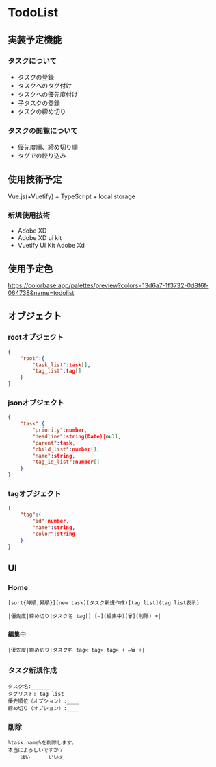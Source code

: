 # TodoList

## 実装予定機能

### タスクについて
- タスクの登録
- タスクへのタグ付け
- タスクへの優先度付け
- 子タスクの登録
- タスクの締め切り

### タスクの閲覧について
- 優先度順、締め切り順
- タグでの絞り込み

## 使用技術予定
Vue.js(+Vuetify) + TypeScript + local storage

### 新規使用技術
- Adobe XD
- Adobe XD ui kit
- Vuetify UI Kit Adobe Xd

## 使用予定色
https://colorbase.app/palettes/preview?colors=13d6a7-1f3732-0d8f6f-064738&name=todolist

## オブジェクト
### rootオブジェクト

```json
{
    "root":{
        "task_list":task[],
        "tag_list":tag[]
    }
}

```

### jsonオブジェクト

```json
{
    "task":{
        "priority":number,
        "deadline":string(Date)|null,
        "parent":task,
        "child_list":number[],
        "name":string,
        "tag_id_list":number[]
    }
}
```

### tagオブジェクト

```json
{
    "tag":{
        "id":number,
        "name":string,
        "color":string
    }
}
```

## UI

### Home
```
[sort{降順,昇順}][new task](タスク新規作成)[tag list](tag list表示)

|優先度|締め切り|タスク名 tag[] [✏](編集中)[🗑](削除) +|
```
#### 編集中
```
|優先度|締め切り|タスク名 tag× tag× tag× + ✏🗑 +|
```

### タスク新規作成
```
タスク名:______
タグリスト: tag list 
優先順位（オプション）:____
締め切り（オプション）:____
```

### 削除
```
%task.name%を削除します。
本当によろしいですか？
    はい      いいえ
```
